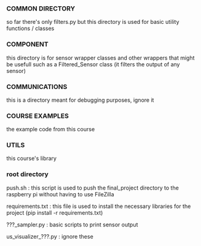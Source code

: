 ### COMMON DIRECTORY

so far there's only filters.py but this directory is used for basic utility functions / classes

### COMPONENT

this directory is for sensor wrapper classes and other wrappers that might be usefull such as a Filtered_Sensor class (it filters the output of any sensor)

### COMMUNICATIONS

this is a directory meant for debugging purposes, ignore it

### COURSE EXAMPLES

the example code from this course

### UTILS

this course's library

### root directory

push.sh : this script is used to push the final_project directory to the raspberry pi without having to use FileZilla

requirements.txt : this file is used to install the necessary libraries for the project (pip install -r requirements.txt)

???_sampler.py : basic scripts to print sensor output

us_visualizer_???.py : ignore these
